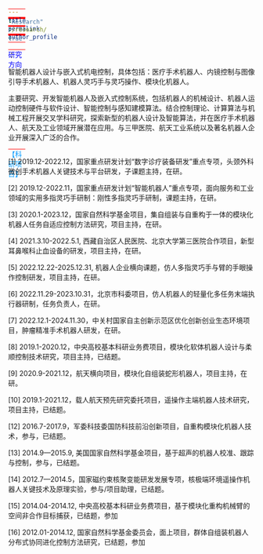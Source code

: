 ```yaml
---
title: "Research"
permalink: /research/
author_profile: true
---
```

<span style="color:blue;">研究方向</span>：

智能机器人设计与嵌入式机电控制，具体包括：医疗手术机器人、内镜控制与图像引导手术机器人、机器人灵巧手与灵巧操作、模块化机器人。

主要研究、开发智能机器人及嵌入式控制系统，包括机器人的机械设计、机器人运动控制硬件与软件设计、智能控制与感知建模算法。结合控制理论、计算算法与机械工程开展交叉学科研究，探索新型的机器人设计及智能算法，并在医疗手术机器人、航天及工业领域开展潜在应用。与三甲医院、航天工业系统以及著名机器人企业开展深入广泛的合作。

 <span style="color:#0099ff;">【科研项目】</span>

[1]	2019.12-2022.12，国家重点研发计划“数字诊疗装备研发”重点专项，头颈外科微创手术机器人关键技术与平台研发，子课题主持，在研。

[2]	2019.12-2022.11，国家重点研发计划“智能机器人”重点专项，面向服务和工业领域的实用多指灵巧手研制：刚性多指灵巧手研制，课题主持，在研。

[3]	2020.1-2023.12，国家自然科学基金项目，集自组装与自重构于一体的模块化机器人任务自适应控制方法研究，项目主持，在研。

[4]	2021.3.10-2022.5.1, 西藏自治区人民医院、北京大学第三医院合作项目，新型耳鼻喉科止血设备的研发，项目主持，在研。

[5]	2022.12.22-2025.12.31, 机器人企业横向课题，仿人多指灵巧手与臂的手眼操作控制研发，项目主持，在研。

[6]	2022.11.29-2023.10.31，北京市科委项目，仿人机器人的轻量化多任务末端执行器研制，任务负责人，在研。

[7]	2022.12.1-2024.11.30，中关村国家自主创新示范区优化创新创业生态环境项目，肿瘤精准手术机器人研发，在研。

[8]	2019.1-2020.12，中央高校基本科研业务费项目，模块化软体机器人设计与柔顺控制技术研究，项目主持，已结题。

[9]	2020.9-2021.12，航天横向项目，模块化自组装蛇形机器人，项目主持，在研。

[10] 2019.1-2021.12，载人航天预先研究委托项目，遥操作主端机器人技术研究，项目主持，已结题。

[12] 2016.7-2017.9，军委科技委国防科技前沿创新项目，自重构模块化机器人技术，参与，已结题。

[13] 2014.9—2015.9, 美国国家自然科学基金项目，基于超声的机器人校准、跟踪与控制，参与，已结题。

[14] 2012.7—2014.5，国家磁约束核聚变能研发发展专项，核极端环境遥操作机器人关键技术及原理实验，参与/项目助理，已结题。

[15] 2014.04-2014.12, 中央高校基本科研业务费项目，基于模块化重构机械臂的空间非合作目标捕获，已结题，参加

[16] 2012.01-2014.12, 国家自然科学基金委员会，面上项目，群体自组装机器人分布式协同进化控制方法研究，已结题，参加


<head>
    <meta charset="UTF-8">
    <title>图片轮播插件</title>
    <style type="text/css" rel="stylesheet">
        *{
            margin: 0;
            padding: 0;
        }
        /*想要图片出现重叠的效果*/
        .content{
            width: 100%;
            height: 420px;
            margin-top: 40px;
        }
        .list{
            width: 1200px;
            height: 300px;
            overflow: hidden;   /*溢出的隐藏掉，默认的是：内容不会被修剪，会呈现在元素框之外。*/
            position: absolute;
            left: 50%;
            margin-left: -600px;
        }
        li{
            list-style: none;
            position: absolute;   /*一定要设置这个*/
            top: 0;
            left: 0;
            opacity: 0;
            transition: all 0.3s ease-out;
        }
        img{
            border: none;
            width: 730px;
            height: 336px;
            float: left;
        }

        .p5{
            transform: translate3d(-224px,0,0) scale(0.81);
            transform-origin: 100% 25%;
            opacity: 0.8;
            z-index: 2;
        }
        .p4{
            transform:translate3d(224px,0,0) scale(1);
            z-index: 3;
            opacity: 1;
        }
        .p3{
            transform: translate3d(449px,0,0) scale(0.81);
            transform-origin: 100% 25%; /*改变基准的*/
            opacity: 0.8;
            z-index: 2;
        }
        .p2{
            transform:translate3d(672px,0,0) scale(0.81);
        }
        .p1{
            transform:translate3d(896px,0,0) scale(0.81);
        }
        .pre{
            left: 224px;
        }
        .next{
            right: 244px;
        }
        .button{
            position: absolute;
            top:35%;
            text-decoration: none;
            font-size: 70px;
            color: #ffffff;
            z-index: 5;
            }
        a:active{
            color: #000;
            opacity:0.5;
        }

        .buttons{
            position: absolute;
            width: 1200px;
            height: 30px;
            top:50%;
            left:50%;
            margin-top: -15px;
            margin-left: -600px;
            text-align: center;
        }
        .buttons a{
            display: inline-block;
            width: 35px;
            height: 5px;
            padding-top: 4px;
            cursor: pointer;
        }
        span{
            width: 35px;
            height: 1px;
            background: red;
            display: block;
        }
        .blue{
            background: blue;
        }
    </style>
</head>
<body>
<div class="content">
    <div class="list">
        <ul>
            <li class="p5"><a href="#"><img src="images/1.jpg" alt=""></a></li>
            <li class="p4"><a href="#"><img src="images/2.jpg" alt=""></a></li>
            <li class="p3"><a href="#"><img src="images/3.jpg" alt=""></a></li>
            <li class="p2"><a href="#"><img src="images/4.jpg" alt=""></a></li>
            <li class="p1"><a href="#"><img src="images/5.jpg" alt=""></a></li>
        </ul>
        <a href="javascript:;" class="pre button"><</a>
        <a href="javascript:;" class="next button">></a>
    </div>


    <!--下面的横线按钮-->
    <div class="buttons">
        <a href="javascript:;"><span class="blue"></span></a>
        <a href="javascript:;"><span></span></a>
        <a href="javascript:;"><span></span></a>
        <a href="javascript:;"><span></span></a>
        <a href="javascript:;"><span></span></a>

    </div>
</div>
<script src="js/jquery-3.1.1.min.js"></script>
<script src="js/imagePlayer.js"></script>
</body>